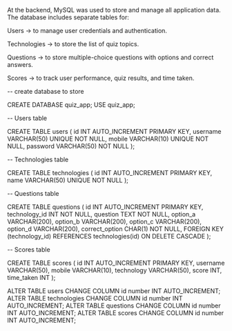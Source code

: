 At the backend, MySQL was used to store and manage all application data. The database includes separate tables for:

Users → to manage user credentials and authentication.

Technologies → to store the list of quiz topics.

Questions → to store multiple-choice questions with options and correct answers.

Scores → to track user performance, quiz results, and time taken.

-- create database to store 

CREATE DATABASE quiz_app;
USE quiz_app;

-- Users table

CREATE TABLE users (
    id INT AUTO_INCREMENT PRIMARY KEY,
    username VARCHAR(50) UNIQUE NOT NULL,
    mobile VARCHAR(10) UNIQUE NOT NULL,
    password VARCHAR(50) NOT NULL
);

-- Technologies table

CREATE TABLE technologies (
    id INT AUTO_INCREMENT PRIMARY KEY,
    name VARCHAR(50) UNIQUE NOT NULL
);

-- Questions table

CREATE TABLE questions (
    id INT AUTO_INCREMENT PRIMARY KEY,
    technology_id INT NOT NULL,
    question TEXT NOT NULL,
    option_a VARCHAR(200),
    option_b VARCHAR(200),
    option_c VARCHAR(200),
    option_d VARCHAR(200),
    correct_option CHAR(1) NOT NULL,
    FOREIGN KEY (technology_id) REFERENCES technologies(id) ON DELETE CASCADE
);

-- Scores table

CREATE TABLE scores (
    id INT AUTO_INCREMENT PRIMARY KEY,
    username VARCHAR(50),
    mobile VARCHAR(10),
    technology VARCHAR(50),
    score INT,
    time_taken INT
); 

ALTER TABLE users CHANGE COLUMN id number INT AUTO_INCREMENT;
ALTER TABLE technologies CHANGE COLUMN id number INT AUTO_INCREMENT;
ALTER TABLE questions CHANGE COLUMN id number INT AUTO_INCREMENT;
ALTER TABLE scores CHANGE COLUMN id number INT AUTO_INCREMENT;
